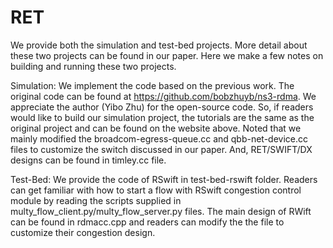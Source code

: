 # RET
We provide both the simulation and test-bed projects. More detail about these two projects can be found in our paper. Here we make a few notes on building and running these two projects.

Simulation: We implement the code based on the previous work. The original code can be found at https://github.com/bobzhuyb/ns3-rdma. We appreciate the author (Yibo Zhu) for the open-source code. So, if readers would like to build our simulation project, the tutorials are the same as the original project and can be found on the website above. Noted that we mainly modified the broadcom-egress-queue.cc and qbb-net-device.cc files to customize the switch discussed in our paper. And, RET/SWIFT/DX designs can be found in timley.cc file. 

Test-Bed: We provide the code of RSwift in test-bed-rswift folder. Readers can get familiar with how to start a flow with RSwift congestion control module by reading the scripts supplied in multy_flow_client.py/multy_flow_server.py files. The main design of RWift can be found in rdmacc.cpp and readers can modify the the file to customize their congestion design.
